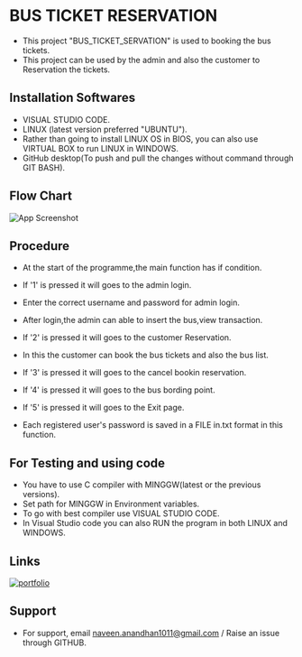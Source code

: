 # BUS TICKET RESERVATION

*  This project "BUS_TICKET_SERVATION" is used to booking the bus tickets.
*  This project can be used by the admin and also the customer to Reservation the tickets.


## Installation Softwares

*   VISUAL STUDIO CODE.
*   LINUX (latest version preferred "UBUNTU").
*   Rather than going to install LINUX OS in BIOS, you can also use VIRTUAL BOX to run LINUX in WINDOWS.
*   GitHub desktop(To push and pull the changes without command through GIT BASH).

## Flow Chart


![App Screenshot](https://images.unsplash.com/photo-1648980129731-2d2e7de98c39?ixlib=rb-1.2.1&ixid=MnwxMjA3fDB8MHxwcm9maWxlLXBhZ2V8MXx8fGVufDB8fHx8&auto=format&fit=crop&w=500&q=60)

## Procedure

*  At the start of the programme,the main function has if condition.
*  If '1' is pressed it will goes to the admin login.
*  Enter the correct username and password for admin login.
*  After login,the admin can able to insert the bus,view transaction. 
*  If '2' is pressed it will goes to the customer Reservation.
*  In this the customer can book the bus tickets and also the bus list.
*  If '3' is pressed it will goes to the cancel bookin reservation.
*  If '4' is pressed it will goes to the bus bording point.
*  If '5' is pressed it will goes to the Exit page.

*   Each registered user's password is saved in a FILE in.txt format in this function.

## For Testing and using code

* You have to use C compiler with MINGGW(latest or the previous versions).
* Set path for MINGGW in Environment variables.
* To go with best compiler use VISUAL STUDIO CODE.
* In Visual Studio code you can also RUN the program in both LINUX and WINDOWS.

## Links

[![portfolio](https://img.shields.io/badge/my_portfolio-000?style=for-the-badge&logo=ko-fi&logoColor=white)](https://github.com/Naveenanandhan510/M1_BUS-TICKET_RESERVATION.git)

## Support

*   For support, email naveen.anandhan1011@gmail.com / Raise an issue through GITHUB.